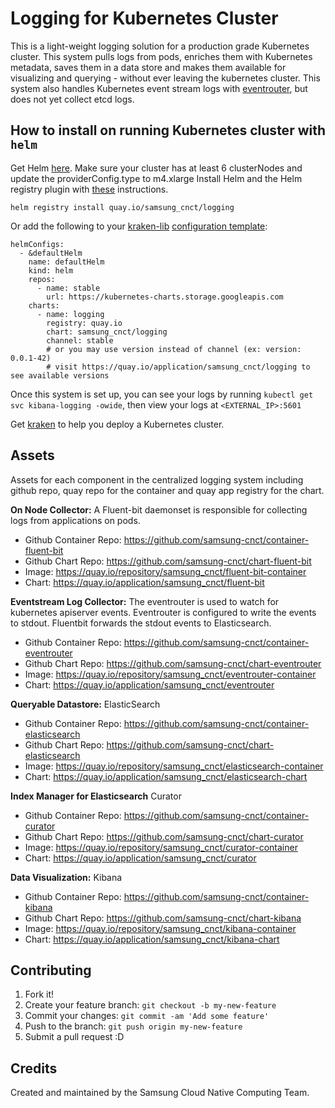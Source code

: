 # Logging for Kubernetes Cluster
This is a light-weight logging solution for a production grade Kubernetes cluster. This system pulls logs from pods, enriches them with Kubernetes metadata, saves them in a data store and makes them available for visualizing and querying - without ever leaving the kubernetes cluster.  This system also handles Kubernetes event stream logs with [eventrouter](https://github.com/samsung-cnct/chart-eventrouter), but does not yet collect etcd logs.

## How to install on running Kubernetes cluster with `helm`
Get Helm [here](https://github.com/kubernetes/helm/blob/master/docs/install.md).
Make sure your cluster has at least 6 clusterNodes and update the providerConfig.type to m4.xlarge
Install Helm and the Helm registry plugin with [these](https://github.com/app-registry/appr-helm-plugin/blob/master/README.md#install-the-helm-registry-plugin) instructions.

```
helm registry install quay.io/samsung_cnct/logging
```

Or add the following to your [kraken-lib](https://github.com/samsung-cnct/kraken-lib) [configuration template](https://github.com/samsung-cnct/kraken-lib/blob/5309d46209d5dae53ae70a53dc4bf781e3cf59b5/ansible/roles/kraken.config/files/config.yaml#L14-L28):

```
helmConfigs:
  - &defaultHelm
    name: defaultHelm
    kind: helm
    repos:
      - name: stable
        url: https://kubernetes-charts.storage.googleapis.com
    charts:
      - name: logging
        registry: quay.io
        chart: samsung_cnct/logging
        channel: stable
        # or you may use version instead of channel (ex: version: 0.0.1-42)
        # visit https://quay.io/application/samsung_cnct/logging to see available versions
```

Once this system is set up, you can see your logs by running `kubectl get svc kibana-logging -owide`, then view your logs at `<EXTERNAL_IP>:5601`

Get [kraken](https://github.com/samsung-cnct/kraken) to help you deploy a Kubernetes cluster.

## Assets
Assets for each component in the centralized logging system including github repo, quay repo for the container and quay app registry for the chart.

**On Node Collector:** A Fluent-bit daemonset is responsible for collecting logs from applications on pods.
* Github Container Repo: https://github.com/samsung-cnct/container-fluent-bit
* Github Chart Repo: https://github.com/samsung-cnct/chart-fluent-bit
* Image: https://quay.io/repository/samsung_cnct/fluent-bit-container
* Chart: https://quay.io/application/samsung_cnct/fluent-bit

**Eventstream Log Collector:**  The eventrouter is used to watch for kubernetes apiserver events. Eventrouter is configured to write the events to stdout.  Fluentbit forwards the stdout events to Elasticsearch.
* Github Container Repo: https://github.com/samsung-cnct/container-eventrouter
* Github Chart Repo: https://github.com/samsung-cnct/chart-eventrouter
* Image: https://quay.io/repository/samsung_cnct/eventrouter-container
* Chart: https://quay.io/application/samsung_cnct/eventrouter

**Queryable Datastore:** ElasticSearch
* Github Container Repo: https://github.com/samsung-cnct/container-elasticsearch
* Github Chart Repo: https://github.com/samsung-cnct/chart-elasticsearch
* Image: https://quay.io/repository/samsung_cnct/elasticsearch-container
* Chart: https://quay.io/application/samsung_cnct/elasticsearch-chart

**Index Manager for Elasticsearch** Curator
* Github Container Repo: https://github.com/samsung-cnct/container-curator
* Github Chart Repo: https://github.com/samsung-cnct/chart-curator
* Image: https://quay.io/repository/samsung_cnct/curator-container
* Chart: https://quay.io/application/samsung_cnct/curator

**Data Visualization:** Kibana
* Github Container Repo: https://github.com/samsung-cnct/container-kibana
* Github Chart Repo: https://github.com/samsung-cnct/chart-kibana
* Image: https://quay.io/repository/samsung_cnct/kibana-container
* Chart: https://quay.io/application/samsung_cnct/kibana-chart

## Contributing

1. Fork it!
2. Create your feature branch: `git checkout -b my-new-feature`
3. Commit your changes: `git commit -am 'Add some feature'`
4. Push to the branch: `git push origin my-new-feature`
5. Submit a pull request :D

## Credits

Created and maintained by the Samsung Cloud Native Computing Team.

